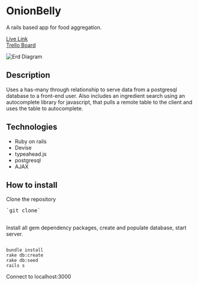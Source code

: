 # OnionBelly
A rails based app for food aggregation.

[Live Link](https://gentle-springs-72342.herokuapp.com)<br/>
[Trello Board](https://trello.com/b/S038PWJD/onion-belly)

![Erd Diagram](http://i.imgur.com/07WZwWx.png)
## Description
Uses a has-many through relationship to serve data from a postgresql database to a front-end user.  Also includes an ingredient search using an autocomplete library for javascript, that pulls a remote table to the client and uses the table to autocomplete.

## Technologies
- Ruby on rails
- Devise
- typeahead.js
- postgresql
- AJAX

## How to install
Clone the repository
<pre>
`git clone`

</pre>
Install all gem dependency packages, create and populate database, start server.
<pre><code>
bundle install
rake db:create
rake db:seed
rails s
</code></pre>

Connect to localhost:3000
